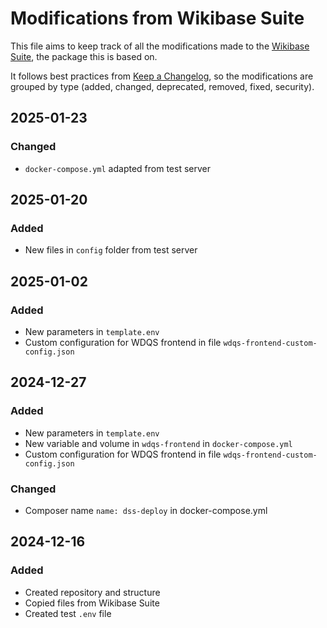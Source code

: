 # Modifications from Wikibase Suite
This file aims to keep track of all the modifications made to the [Wikibase Suite](https://github.com/wmde/wikibase-release-pipeline), the package this is based on.

It follows best practices from [Keep a Changelog](https://keepachangelog.com/en/1.0.0/), so the modifications are grouped by type (added, changed, deprecated, removed, fixed, security).

## 2025-01-23
### Changed
- `docker-compose.yml` adapted from test server

## 2025-01-20
### Added
- New files in `config` folder from test server

## 2025-01-02
### Added
- New parameters in `template.env`
- Custom configuration for WDQS frontend in file `wdqs-frontend-custom-config.json`

## 2024-12-27
### Added
- New parameters in `template.env`
- New variable and volume in `wdqs-frontend` in `docker-compose.yml`
- Custom configuration for WDQS frontend in file `wdqs-frontend-custom-config.json`

### Changed
- Composer name `name: dss-deploy` in docker-compose.yml

## 2024-12-16
### Added
- Created repository and structure
- Copied files from Wikibase Suite
- Created test `.env` file